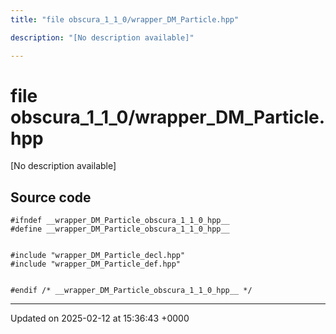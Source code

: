 ```yaml
---
title: "file obscura_1_1_0/wrapper_DM_Particle.hpp"

description: "[No description available]"

---
```


# file obscura_1_1_0/wrapper_DM_Particle.hpp

[No description available]




## Source code

```
#ifndef __wrapper_DM_Particle_obscura_1_1_0_hpp__
#define __wrapper_DM_Particle_obscura_1_1_0_hpp__


#include "wrapper_DM_Particle_decl.hpp"
#include "wrapper_DM_Particle_def.hpp"


#endif /* __wrapper_DM_Particle_obscura_1_1_0_hpp__ */
```


-------------------------------

Updated on 2025-02-12 at 15:36:43 +0000
